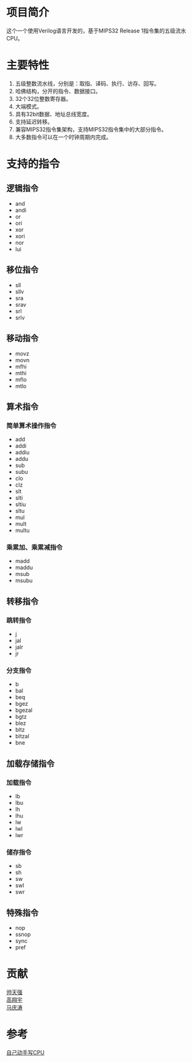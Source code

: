 # 项目简介
这个一个使用Verilog语言开发的，基于MIPS32 Release 1指令集的五级流水CPU。

# 主要特性
1. 五级整数流水线，分别是：取指、译码、执行、访存、回写。
2. 哈佛结构，分开的指令、数据接口。
3. 32个32位整数寄存器。
4. 大端模式。
5. 具有32bit数据、地址总线宽度。
6. 支持延迟转移。
7. 兼容MIPS32指令集架构，支持MIPS32指令集中的大部分指令。
8. 大多数指令可以在一个时钟周期内完成。

# 支持的指令
## 逻辑指令
* and
* andi
* or
* ori
* xor
* xori
* nor
* lui

## 移位指令
* sll
* sllv
* sra
* srav
* srl
* srlv

## 移动指令
* movz
* movn
* mfhi
* mthi
* mflo
* mtlo

## 算术指令
### 简单算术操作指令
* add
* addi
* addiu
* addu
* sub
* subu
* clo
* clz
* slt
* slti
* sltiu
* sltu
* mul
* mult
* multu

### 乘累加、乘累减指令
* madd
* maddu
* msub
* msubu

## 转移指令
### 跳转指令
* j
* jal
* jalr
* jr

### 分支指令
* b
* bal
* beq
* bgez
* bgezal
* bgtz
* blez
* bltz
* bltzal
* bne

## 加载存储指令
### 加载指令
* lb
* lbu
* lh
* lhu
* lw
* lwl
* lwr

### 储存指令
* sb
* sh
* sw
* swl
* swr

## 特殊指令
* nop
* ssnop
* sync
* pref

# 贡献
[帅天强](https://github.com/shuaitq)  
[高翔宇](blacktion07@gmail.com)  
[马庆涛](https://github.com/MaQingT)

# 参考
[自己动手写CPU](https://www.amazon.cn/dp/B01HLURAGI)